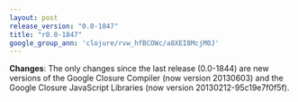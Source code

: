 ```yaml
---
layout: post
release_version: "0.0-1847"
title: "r0.0-1847"
google_group_ann: 'clojure/rvw_hfBCOWc/a8XEI8McjM0J'
---
```


__Changes__: The only changes since the last release (0.0-1844) are new versions of the Google Closure Compiler (now version 20130603) and the Google Closure JavaScript Libraries (now version 20130212-95c19e7f0f5f).

